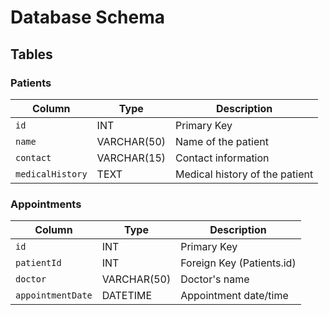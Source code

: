 
# Database Schema

## Tables

### Patients
| Column         | Type        | Description              |
|----------------|-------------|--------------------------|
| `id`           | INT         | Primary Key              |
| `name`         | VARCHAR(50) | Name of the patient      |
| `contact`      | VARCHAR(15) | Contact information      |
| `medicalHistory` | TEXT       | Medical history of the patient |

### Appointments
| Column         | Type        | Description              |
|----------------|-------------|--------------------------|
| `id`           | INT         | Primary Key              |
| `patientId`    | INT         | Foreign Key (Patients.id)|
| `doctor`       | VARCHAR(50) | Doctor's name            |
| `appointmentDate` | DATETIME | Appointment date/time    |
